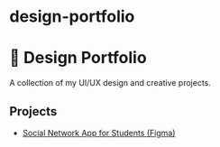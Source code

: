 # design-portfolio
# 🎨 Design Portfolio

A collection of my UI/UX design and creative projects.

## Projects
- [Social Network App for Students (Figma)](./figma-fonline)
